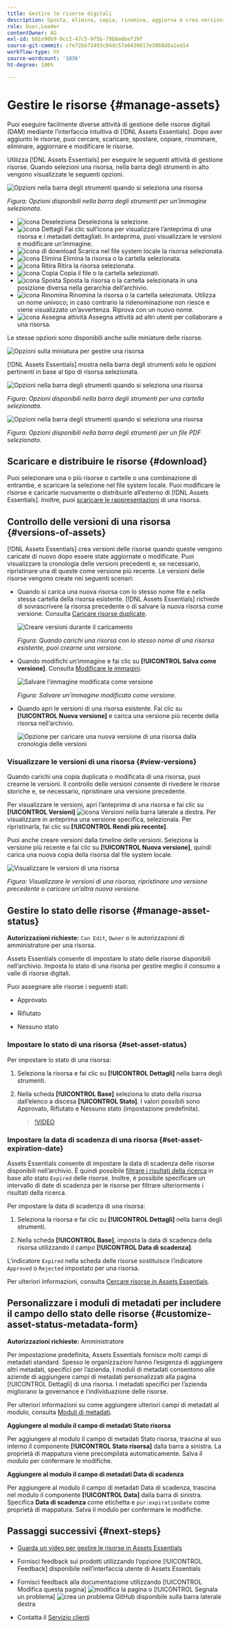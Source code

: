 ```yaml
---
title: Gestire le risorse digitali
description: Sposta, elimina, copia, rinomina, aggiorna e crea versioni delle risorse in [!DNL Assets Essentials].
role: User,Leader
contentOwner: AG
exl-id: b01e98b9-0cc2-47c5-9f5b-79b8e6bef39f
source-git-commit: cfe72bb73493c84dc57a0438817e3868d8a1ed14
workflow-type: ht
source-wordcount: '1036'
ht-degree: 100%

---
```


# Gestire le risorse {#manage-assets}

Puoi eseguire facilmente diverse attività di gestione delle risorse digitali (DAM) mediante l’interfaccia intuitiva di [!DNL Assets Essentials]. Dopo aver aggiunto le risorse, puoi cercare, scaricare, spostare, copiare, rinominare, eliminare, aggiornare e modificare le risorse.

Utilizza [!DNL Assets Essentials] per eseguire le seguenti attività di gestione risorse. Quando selezioni una risorsa, nella barra degli strumenti in alto vengono visualizzate le seguenti opzioni.

![Opzioni nella barra degli strumenti quando si seleziona una risorsa](assets/toolbar-image-selected.png)

*Figura: Opzioni disponibili nella barra degli strumenti per un’immagine selezionata.*

* ![icona Deseleziona](assets/do-not-localize/close-icon.png) Deseleziona la selezione.
* ![icona Dettagli](assets/do-not-localize/edit-in-icon.png) Fai clic sull’icona per visualizzare l’anteprima di una risorsa e i metadati dettagliati. In anteprima, puoi visualizzare le versioni e modificare un’immagine.
* ![icona di download](assets/do-not-localize/download-icon.png) Scarica nel file system locale la risorsa selezionata.
* ![icona Elimina](assets/do-not-localize/delete-icon.png) Elimina la risorsa o la cartella selezionata.
* ![icona Ritira](assets/do-not-localize/checkout-icon.png) Ritira la risorsa selezionata.
* ![icona Copia](assets/do-not-localize/copy-icon.png) Copia il file o la cartella selezionati.
* ![icona Sposta](assets/do-not-localize/move-icon.png) Sposta la risorsa o la cartella selezionata in una posizione diversa nella gerarchia dell’archivio.
* ![icona Rinomina](assets/do-not-localize/rename-icon.png) Rinomina la risorsa o la cartella selezionata. Utilizza un nome univoco; in caso contrario la ridenominazione non riesce e viene visualizzato un’avvertenza. Riprova con un nuovo nome.
* ![icona Assegna attività](assets/do-not-localize/review-delegate-icon.png) Assegna attività ad altri utenti per collaborare a una risorsa.

Le stesse opzioni sono disponibili anche sulle miniature delle risorse.

![Opzioni sulla miniatura per gestire una risorsa](assets/options-on-thumbnail.png)

[!DNL Assets Essentials] mostra nella barra degli strumenti solo le opzioni pertinenti in base al tipo di risorsa selezionata.

![Opzioni nella barra degli strumenti quando si seleziona una risorsa](assets/toolbar-folder-selected.png)

*Figura: Opzioni disponibili nella barra degli strumenti per una cartella selezionata.*

![Opzioni nella barra degli strumenti quando si seleziona una risorsa](assets/toolbar-pdf-selected.png)

*Figura: Opzioni disponibili nella barra degli strumenti per un file PDF selezionato.*

## Scaricare e distribuire le risorse {#download}

Puoi selezionare una o più risorse o cartelle o una combinazione di entrambe, e scaricare la selezione nel file system locale. Puoi modificare le risorse e caricarle nuovamente o distribuirle all’esterno di [!DNL Assets Essentials]. Inoltre, puoi [scaricare le rappresentazioni](/help/add-delete.md#renditions) di una risorsa.

## Controllo delle versioni di una risorsa {#versions-of-assets}

<!-- 
TBD: query for engineering: How many versions are maintained. What happens when we reach that limit? Are old versions automatically removed? -->

[!DNL Assets Essentials] crea versioni delle risorse quando queste vengono caricate di nuovo dopo essere state aggiornate o modificate. Puoi visualizzare la cronologia delle versioni precedenti e, se necessario, ripristinare una di queste come versione più recente. Le versioni delle risorse vengono create nei seguenti scenari:

* Quando si carica una nuova risorsa con lo stesso nome file e nella stessa cartella della risorsa esistente. [!DNL Assets Essentials] richiede di sovrascrivere la risorsa precedente o di salvare la nuova risorsa come versione. Consulta [Caricare risorse duplicate](/help/add-delete.md#resolve-upload-fails).

   ![Creare versioni durante il caricamento](assets/uploads-manage-duplicates.png)

   *Figura: Quando carichi una risorsa con lo stesso nome di una risorsa esistente, puoi crearne una versione.*

* Quando modifichi un’immagine e fai clic su **[!UICONTROL Salva come versione]**. Consulta [Modificare le immagini](/help/edit-images.md).

   ![Salvare l’immagine modificata come versione](assets/edit-image2.png)

   *Figura: Salvare un’immagine modificata come versione.*

* Quando apri le versioni di una risorsa esistente. Fai clic su **[!UICONTROL Nuova versione]** e carica una versione più recente della risorsa nell’archivio.

   ![Opzione per caricare una nuova versione di una risorsa dalla cronologia delle versioni](assets/view-asset-versions2.png)

### Visualizzare le versioni di una risorsa {#view-versions}

Quando carichi una copia duplicata o modificata di una risorsa, puoi crearne le versioni. Il controllo delle versioni consente di rivedere le risorse storiche e, se necessario, ripristinare una versione precedente.

Per visualizzare le versioni, apri l’anteprima di una risorsa e fai clic su **[!UICONTROL Versioni]** ![icona Versioni](assets/do-not-localize/versions-clock-icon.png) nella barra laterale a destra. Per visualizzare in anteprima una versione specifica, selezionala. Per ripristinarla, fai clic su **[!UICONTROL Rendi più recente]**.

Puoi anche creare versioni dalla timeline delle versioni. Seleziona la versione più recente e fai clic su **[!UICONTROL Nuova versione]**, quindi carica una nuova copia della risorsa dal file system locale.

![Visualizzare le versioni di una risorsa](assets/view-asset-versions1.png)

*Figura: Visualizzare le versioni di una risorsa, ripristinare una versione precedente o caricare un’altra nuova versione.*

## Gestire lo stato delle risorse {#manage-asset-status}

**Autorizzazioni richieste:** `Can Edit`, `Owner` o le autorizzazioni di amministratore per una risorsa.

Assets Essentials consente di impostare lo stato delle risorse disponibili nell’archivio. Imposta lo stato di una risorsa per gestire meglio il consumo a valle di risorse digitali.

Puoi assegnare alle risorse i seguenti stati:

* Approvato

* Rifiutato

* Nessuno stato

### Impostare lo stato di una risorsa {#set-asset-status}

Per impostare lo stato di una risorsa:

1. Seleziona la risorsa e fai clic su **[!UICONTROL Dettagli]** nella barra degli strumenti.

1. Nella scheda **[!UICONTROL Base]** seleziona lo stato della risorsa dall’elenco a discesa **[!UICONTROL Stato]**. I valori possibili sono Approvato, Rifiutato e Nessuno stato (impostazione predefinita).

   >[!VIDEO](https://video.tv.adobe.com/v/342495)


### Impostare la data di scadenza di una risorsa {#set-asset-expiration-date}

Assets Essentials consente di impostare la data di scadenza delle risorse disponibili nell’archivio. È quindi possibile [filtrare i risultati della ricerca](search.md#refine-search-results) in base allo stato `Expired` delle risorse. Inoltre, è possibile specificare un intervallo di date di scadenza per le risorse per filtrare ulteriormente i risultati della ricerca.

Per impostare la data di scadenza di una risorsa:

1. Seleziona la risorsa e fai clic su **[!UICONTROL Dettagli]** nella barra degli strumenti.

1. Nella scheda **[!UICONTROL Base]**, imposta la data di scadenza della risorsa utilizzando il campo **[!UICONTROL Data di scadenza]**.

L’indicatore `Expired` nella scheda delle risorse sostituisce l’indicatore `Approved` o `Rejected` impostato per una risorsa.

Per ulteriori informazioni, consulta [Cercare risorse in Assets Essentials](search.md).

## Personalizzare i moduli di metadati per includere il campo dello stato delle risorse {#customize-asset-status-metadata-form}

**Autorizzazioni richieste:** Amministratore

Per impostazione predefinita, Assets Essentials fornisce molti campi di metadati standard. Spesso le organizzazioni hanno l’esigenza di aggiungere altri metadati, specifici per l’azienda. I moduli di metadati consentono alle aziende di aggiungere campi di metadati personalizzati alla pagina [!UICONTROL Dettagli] di una risorsa. I metadati specifici per l’azienda migliorano la governance e l’individuazione delle risorse.

Per ulteriori informazioni su come aggiungere ulteriori campi di metadati al modulo, consulta [Moduli di metadati](metadata.md##metadata-forms).

**Aggiungere al modulo il campo di metadati Stato risorsa**

Per aggiungere al modulo il campo di metadati Stato risorsa, trascina al suo interno il componente **[!UICONTROL Stato risorsa]** dalla barra a sinistra. La proprietà di mappatura viene precompilata automaticamente. Salva il modulo per confermare le modifiche.

**Aggiungere al modulo il campo di metadati Data di scadenza**

Per aggiungere al modulo il campo di metadati Data di scadenza, trascina nel modulo il componente **[!UICONTROL Data]** dalla barra di sinistra. Specifica **Data di scadenza** come etichetta e `pur:expirationDate` come proprietà di mappatura. Salva il modulo per confermare le modifiche.

## Passaggi successivi {#next-steps}

* [Guarda un video per gestire le risorse in Assets Essentials](https://experienceleague.adobe.com/docs/experience-manager-learn/assets-essentials/basics/managing.html?lang=it)

* Fornisci feedback sui prodotti utilizzando l’opzione [!UICONTROL Feedback] disponibile nell’interfaccia utente di Assets Essentials

* Fornisci feedback alla documentazione utilizzando [!UICONTROL Modifica questa pagina] ![modifica la pagina](assets/do-not-localize/edit-page.png) o [!UICONTROL Segnala un problema] ![crea un problema GitHub](assets/do-not-localize/github-issue.png) disponibile sulla barra laterale destra

* Contatta il [Servizio clienti](https://experienceleague.adobe.com/?support-solution=General&amp;lang=it#support)




